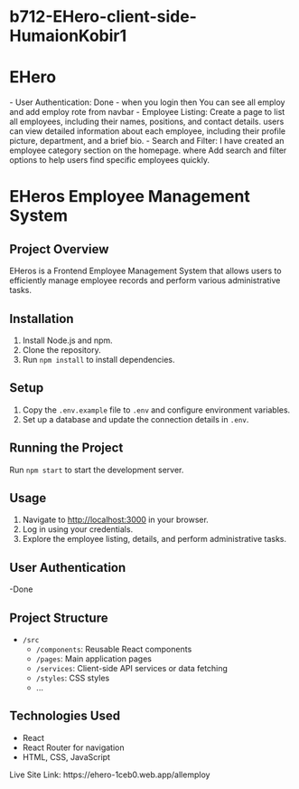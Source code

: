 # b712-EHero-client-side-HumaionKobir1

<h1>EHero </h1>
-   User Authentication: Done
-   when you login then You can see all employ and add employ rote from navbar
-   Employee Listing: Create a page to list all employees, including their names, positions, and contact details. users can view detailed information about each employee, including their profile picture, department, and a brief bio.
-  Search and Filter: I have created an employee category section on the homepage. where  Add search and filter options to help users find specific employees quickly.

# EHeros Employee Management System

## Project Overview
EHeros is a Frontend Employee Management System that allows users to efficiently manage employee records and perform various administrative tasks.

## Installation
1. Install Node.js and npm.
2. Clone the repository.
3. Run `npm install` to install dependencies.

## Setup
1. Copy the `.env.example` file to `.env` and configure environment variables.
2. Set up a database and update the connection details in `.env`.

## Running the Project
Run `npm start` to start the development server.

## Usage
1. Navigate to [http://localhost:3000](http://localhost:3000) in your browser.
2. Log in using your credentials.
3. Explore the employee listing, details, and perform administrative tasks.

## User Authentication

-Done

## Project Structure
- `/src`
  - `/components`: Reusable React components
  - `/pages`: Main application pages
  - `/services`: Client-side API services or data fetching
  - `/styles`: CSS styles
  - ...

## Technologies Used
- React
- React Router for navigation
- HTML, CSS, JavaScript

<p>Live Site Link: https://ehero-1ceb0.web.app/allemploy</p>